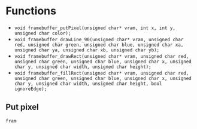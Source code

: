 # Functions

* `void framebuffer_putPixel(unsigned char* vram, int x, int y, unsigned char color);`
* `void framebuffer_drawLine_90(unsigned char* vram, unsigned char red, unsigned char green, unsigned char blue, unsigned char xa, unsigned char ya, unsigned char xb, unsigned char yb);`
* `void framebuffer_drawRect(unsigned char* vram, unsigned char red, unsigned char green, unsigned char blue, unsigned char x, unsigned char y, unsigned char width, unsigned char height);`
* `void framebuffer_fillRect(unsigned char* vram, unsigned char red, unsigned char green, unsigned char blue, unsigned char x, unsigned char y, unsigned char width, unsigned char height, bool ignoreEdge);`
## Put pixel
`fram`